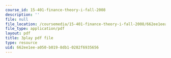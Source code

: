 ```yaml
---
course_id: 15-401-finance-theory-i-fall-2008
description: ''
file: null
file_location: /coursemedia/15-401-finance-theory-i-fall-2008/662ee1eea050b0198db10282f6935656_hyc8h5T76BE.pdf
file_type: application/pdf
layout: pdf
title: 3play pdf file
type: resource
uid: 662ee1ee-a050-b019-8db1-0282f6935656
---
```


